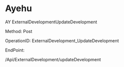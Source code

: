 #     Ayehu


AY ExternalDevelopmentUpdateDevelopment

Method: Post

OperationID: ExternalDevelopment_UpdateDevelopment

EndPoint:

/Api/ExternalDevelopment/updateDevelopment
